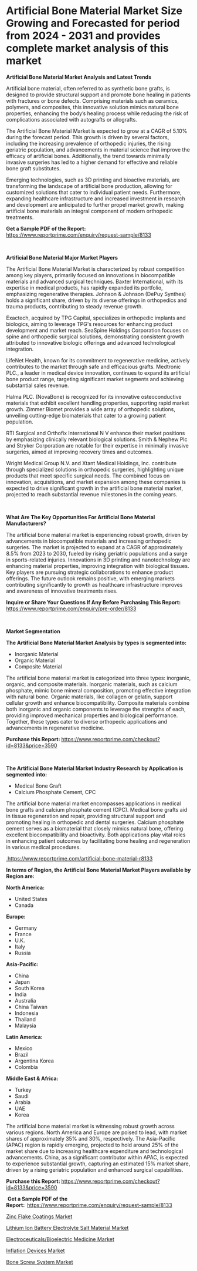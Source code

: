 <p><h1>Artificial Bone Material Market Size Growing and Forecasted for period from 2024 - 2031 and provides complete market analysis of this market</h1></p><p><strong>Artificial Bone Material Market Analysis and Latest Trends</strong></p>
<p><p>Artificial bone material, often referred to as synthetic bone grafts, is designed to provide structural support and promote bone healing in patients with fractures or bone defects. Comprising materials such as ceramics, polymers, and composites, this innovative solution mimics natural bone properties, enhancing the body’s healing process while reducing the risk of complications associated with autografts or allografts.</p><p>The Artificial Bone Material Market is expected to grow at a CAGR of 5.10% during the forecast period. This growth is driven by several factors, including the increasing prevalence of orthopedic injuries, the rising geriatric population, and advancements in material science that improve the efficacy of artificial bones. Additionally, the trend towards minimally invasive surgeries has led to a higher demand for effective and reliable bone graft substitutes.</p><p>Emerging technologies, such as 3D printing and bioactive materials, are transforming the landscape of artificial bone production, allowing for customized solutions that cater to individual patient needs. Furthermore, expanding healthcare infrastructure and increased investment in research and development are anticipated to further propel market growth, making artificial bone materials an integral component of modern orthopedic treatments.</p></p>
<p><strong>Get a Sample PDF of the Report:&nbsp;</strong> <a href="https://www.reportprime.com/enquiry/request-sample/8133">https://www.reportprime.com/enquiry/request-sample/8133</a></p>
<p>&nbsp;</p>
<p><strong>Artificial Bone Material Major Market Players</strong></p>
<p><p>The Artificial Bone Material Market is characterized by robust competition among key players, primarily focused on innovations in biocompatible materials and advanced surgical techniques. Baxter International, with its expertise in medical products, has rapidly expanded its portfolio, emphasizing regenerative therapies. Johnson & Johnson (DePuy Synthes) holds a significant share, driven by its diverse offerings in orthopedics and trauma products, contributing to steady revenue growth.</p><p>Exactech, acquired by TPG Capital, specializes in orthopedic implants and biologics, aiming to leverage TPG's resources for enhancing product development and market reach. SeaSpine Holdings Corporation focuses on spine and orthopedic surgical solutions, demonstrating consistent growth attributed to innovative biologic offerings and advanced technological integration.</p><p>LifeNet Health, known for its commitment to regenerative medicine, actively contributes to the market through safe and efficacious grafts. Medtronic PLC., a leader in medical device innovation, continues to expand its artificial bone product range, targeting significant market segments and achieving substantial sales revenue.</p><p>Halma PLC. (NovaBone) is recognized for its innovative osteoconductive materials that exhibit excellent handling properties, supporting rapid market growth. Zimmer Biomet provides a wide array of orthopedic solutions, unveiling cutting-edge biomaterials that cater to a growing patient population.</p><p>RTI Surgical and Orthofix International N V enhance their market positions by emphasizing clinically relevant biological solutions. Smith & Nephew Plc and Stryker Corporation are notable for their expertise in minimally invasive surgeries, aimed at improving recovery times and outcomes. </p><p>Wright Medical Group N.V. and Xtant Medical Holdings, Inc. contribute through specialized solutions in orthopedic surgeries, highlighting unique products that meet specific surgical needs. The combined focus on innovation, acquisitions, and market expansion among these companies is expected to drive significant growth in the artificial bone material market, projected to reach substantial revenue milestones in the coming years.</p></p>
<p>&nbsp;</p>
<p><strong>What Are The Key Opportunities For Artificial Bone Material Manufacturers?</strong></p>
<p><p>The artificial bone material market is experiencing robust growth, driven by advancements in biocompatible materials and increasing orthopedic surgeries. The market is projected to expand at a CAGR of approximately 8.5% from 2023 to 2030, fueled by rising geriatric populations and a surge in sports-related injuries. Innovations in 3D printing and nanotechnology are enhancing material properties, improving integration with biological tissues. Key players are pursuing strategic collaborations to enhance product offerings. The future outlook remains positive, with emerging markets contributing significantly to growth as healthcare infrastructure improves and awareness of innovative treatments rises.</p></p>
<p><strong>Inquire or Share Your Questions If Any Before Purchasing This Report:</strong> <a href="https://www.reportprime.com/enquiry/pre-order/8133">https://www.reportprime.com/enquiry/pre-order/8133</a></p>
<p>&nbsp;</p>
<p><strong>Market Segmentation</strong></p>
<p><strong>The Artificial Bone Material Market Analysis by types is segmented into:</strong></p>
<p><ul><li>Inorganic Material</li><li>Organic Material</li><li>Composite Material</li></ul></p>
<p><p>The artificial bone material market is categorized into three types: inorganic, organic, and composite materials. Inorganic materials, such as calcium phosphate, mimic bone mineral composition, promoting effective integration with natural bone. Organic materials, like collagen or gelatin, support cellular growth and enhance biocompatibility. Composite materials combine both inorganic and organic components to leverage the strengths of each, providing improved mechanical properties and biological performance. Together, these types cater to diverse orthopedic applications and advancements in regenerative medicine.</p></p>
<p><strong>Purchase this Report:&nbsp;</strong><a href="https://www.reportprime.com/checkout?id=8133&price=3590">https://www.reportprime.com/checkout?id=8133&price=3590</a></p>
<p>&nbsp;</p>
<p><strong>The Artificial Bone Material Market Industry Research by Application is segmented into:</strong></p>
<p><ul><li>Medical Bone Graft</li><li>Calcium Phosphate Cement, CPC</li></ul></p>
<p><p>The artificial bone material market encompasses applications in medical bone grafts and calcium phosphate cement (CPC). Medical bone grafts aid in tissue regeneration and repair, providing structural support and promoting healing in orthopedic and dental surgeries. Calcium phosphate cement serves as a biomaterial that closely mimics natural bone, offering excellent biocompatibility and bioactivity. Both applications play vital roles in enhancing patient outcomes by facilitating bone healing and regeneration in various medical procedures.</p></p>
<p><a href="https://www.reportprime.com/artificial-bone-material-r8133">&nbsp;https://www.reportprime.com/artificial-bone-material-r8133</a></p>
<p><strong>In terms of Region, the Artificial Bone Material Market Players available by Region are:</strong></p>
<p>
    <p> <strong> North America: </strong>
        <ul>
            <li>United States</li>
            <li>Canada</li>
        </ul>
        </p> 
    <p> <strong> Europe: </strong>
        <ul>
            <li>Germany</li>
            <li>France</li>
            <li>U.K.</li>
            <li>Italy</li>
            <li>Russia</li>
        </ul>
        </p> 
    <p> <strong> Asia-Pacific: </strong>
        <ul>
            <li>China</li>
            <li>Japan</li>
            <li>South Korea</li>
            <li>India</li>
            <li>Australia</li>
            <li>China Taiwan</li>
            <li>Indonesia</li>
            <li>Thailand</li>
            <li>Malaysia</li>
        </ul>
        </p> 
    <p> <strong> Latin America: </strong>
        <ul>
            <li>Mexico</li>
            <li>Brazil</li>
            <li>Argentina Korea</li>
            <li>Colombia</li>
        </ul>
        </p> 
    <p> <strong> Middle East & Africa: </strong>
        <ul>
            <li>Turkey</li>
            <li>Saudi</li>
            <li>Arabia</li>
            <li>UAE</li>
            <li>Korea</li>
        </ul>
    </p>
    </p>
<p><p>The artificial bone material market is witnessing robust growth across various regions. North America and Europe are poised to lead, with market shares of approximately 35% and 30%, respectively. The Asia-Pacific (APAC) region is rapidly emerging, projected to hold around 25% of the market share due to increasing healthcare expenditure and technological advancements. China, as a significant contributor within APAC, is expected to experience substantial growth, capturing an estimated 15% market share, driven by a rising geriatric population and enhanced surgical capabilities.</p></p>
<p><strong>Purchase this Report: </strong><a href="https://www.reportprime.com/checkout?id=8133&price=3590">https://www.reportprime.com/checkout?id=8133&price=3590</a></p>
<p>&nbsp;<strong>Get a Sample PDF of the Report:&nbsp;&nbsp;</strong><a href="https://www.reportprime.com/enquiry/request-sample/8133">https://www.reportprime.com/enquiry/request-sample/8133</a></p>
<p><strong></strong></p>
<p><p><a href="https://issuu.com/reportprime-2/docs/zinc-flake-coatings-market-size-203_c05e55055d446f">Zinc Flake Coatings Market</a></p><p><a href="https://issuu.com/reportprime-2/docs/lithium-ion-battery-electrolyte-sal_e5ccf94720dee8">Lithium Ion Battery Electrolyte Salt Material Market</a></p><p><a href="https://www.linkedin.com/pulse/global-electroceuticalsbioelectric-medicine-market-projected-gwjrf?trackingId=GoHL9aKiRIymizZTbCj5cA%3D%3D">Electroceuticals/Bioelectric Medicine Market</a></p><p><a href="https://www.linkedin.com/pulse/global-inflation-devices-market-size-trends-analysis-regional-outlook-ctsie?trackingId=NFFr32arRP%2BE0%2BdTXX3ZXQ%3D%3D">Inflation Devices Market</a></p><p><a href="https://github.com/hgf64gh/Market-Research-Report-List-1/blob/main/bone-screw-system-market.md">Bone Screw System Market</a></p></p>